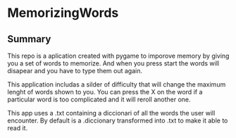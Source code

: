 # MemorizingWords

## **Summary**
This repo is a aplication created with pygame to imporove memory by giving you a set of words to memorize.
And when you press start the words will disapear and you have to type them out again.

This application includas a silder of difficulty that will change the maximum lenght of words shown to you.
You can press the X on the word if a particular word is too complicated and it will reroll another one.

This app uses a .txt containing a diccionari of all the words the user will encounter. By default is a .diccionary
transformed into .txt to make it able to read it. 


